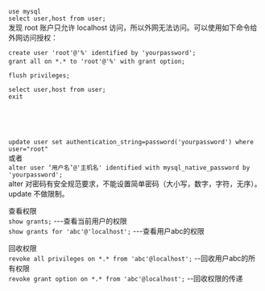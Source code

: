 
`use mysql`   
`select user,host from user;`  
发现 root 账户只允许 localhost 访问，所以外网无法访问。可以使用如下命令给外网访问授权：  






`create user 'root'@'%' identified by 'yourpassword';`   
​
`grant all on *.* to 'root'@'%' with grant option;`   
 
`flush privileges;`  


`select user,host from user;`  
`exit`  




​






​


`update user set authentication_string=password('yourpassword') where user="root"`  
或者  
`alter user ‘用户名’@'主机名' identified with mysql_native_password by 'yourpassword';`    
alter 对密码有安全规范要求，不能设置简单密码（大小写，数字，字符，无序）。update 不做限制。   

查看权限  
`show grants;`  ---查看当前用户的权限  
`show grants for 'abc'@'localhost';`  ---查看用户abc的权限  

回收权限  
`revoke all privileges on *.* from 'abc'@localhost';`   --回收用户abc的所有权限  
`revoke grant option on *.* from 'abc'@localhost';`   --回收权限的传递  

